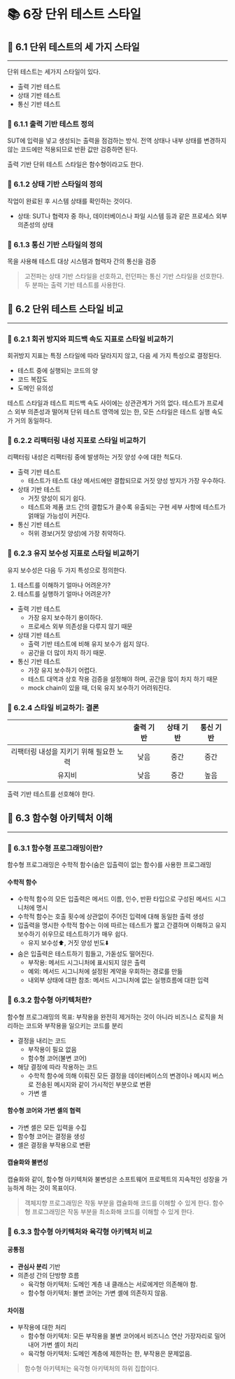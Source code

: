 # 📚 6장 단위 테스트 스타일

## 📖 6.1 단위 테스트의 세 가지 스타일

___

단위 테스트는 세가지 스타일이 있다.

- 출력 기반 테스트
- 상태 기반 테스트
- 통신 기반 테스트

### 🔖 6.1.1 출력 기반 테스트 정의

SUT에 입력을 넣고 생성되는 출력을 점검하는 방식. 전역 상태나 내부 상태를 변경하지 않는 코드에만 적용되므로 반환 값만 검증하면 된다.

출력 기반 단위 테스트 스타일은 함수형이라고도 한다.

### 🔖 6.1.2 상태 기반 스타일의 정의

작업이 완료된 후 시스템 상태를 확인하는 것이다.

- 상태: SUT나 협력자 중 하나, 데이터베이스나 파일 시스템 등과 같은 프로세스 외부 의존성의 상태

### 🔖 6.1.3 통신 기반 스타일의 정의

목을 사용해 테스트 대상 시스템과 협력자 간의 통신을 검증

> 고전파는 상태 기반 스타일을 선호하고, 런던파는 통신 기반 스타일을 선호한다. 두 분파는 출력 기반 테스트를 사용한다.

## 📖 6.2 단위 테스트 스타일 비교

___

### 🔖 6.2.1 회귀 방지와 피드백 속도 지표로 스타일 비교하기

회귀방지 지표는 특정 스타일에 따라 달라지지 않고, 다음 세 가지 특성으로 결정된다.

- 테스트 중에 실행되는 코드의 양
- 코드 복잡도
- 도메인 유의성

테스트 스타일과 테스트 피드백 속도 사이에는 상관관계가 거의 없다. 테스트가 프로세스 외부 의존성과 떨어져 단위 테스트 영역에 있는 한, 모든 스타일은 테스트 실행 속도가 거의 동일하다.

### 🔖 6.2.2 리팩터링 내성 지표로 스타일 비교하기

리팩터링 내성은 리팩터링 중에 발생하는 거짓 양성 수에 대한 척도다.

- 출력 기반 테스트
  - 테스트가 테스트 대상 메서드에만 결합되므로 거짓 양성 방지가 가장 우수하다.
- 상태 기반 테스트
  - 거짓 양성이 되기 쉽다.
  - 테스트와 제품 코드 간의 결합도가 클수록 유출되는 구현 세부 사항에 테스트가 얽매일 가능성이 커진다.
- 통신 기반 테스트
  - 허위 경보(거짓 양성)에 가장 취약하다.

### 🔖 6.2.3 유지 보수성 지표로 스타일 비교하기

유지 보수성은 다음 두 가지 특성으로 정의한다.

1. 테스트를 이해하기 얼마나 어려운가?
2. 테스트를 실행하기 얼마나 어려운가?

- 출력 기반 테스트
  - 가장 유지 보수하기 용이하다.
  - 프로세스 외부 의존성을 다루지 않기 때문
- 상태 기반 테스트
  - 출력 기반 테스트에 비해 유지 보수가 쉽지 않다.
  - 공간을 더 많이 차지 하기 때문.
- 통신 기반 테스트
  - 가장 유지 보수하기 어렵다.
  - 테스트 대역과 상호 작용 검증을 설정해야 하며, 공간을 많이 차지 하기 때문
  - mock chain이 있을 때, 더욱 유지 보수하기 어려워진다.

### 🔖 6.2.4 스타일 비교하기: 결론

||출력 기반|상태 기반|통신 기반
|:---:|:---:|:---:|:---:
|리팩터링 내성을 지키기 위해 필요한 노력|낮음|중간|중간
|유지비|낮음|중간|높음

출력 기반 테스트를 선호해야 한다.

## 📖 6.3 함수형 아키텍처 이해

___

### 🔖 6.3.1 함수형 프로그래밍이란?

함수형 프로그래밍은 수학적 함수(숨은 입출력이 없는 함수)를 사용한 프로그래밍

#### 수학적 함수

- 수학적 함수의 모든 입출력은 메서드 이름, 인수, 반환 타입으로 구성된 메서드 시그니처에 명시
- 수학적 함수는 호출 횟수에 상관없이 주어진 입력에 대해 동일한 출력 생성
- 입출력을 명시한 수학적 함수는 이에 따르는 테스트가 짧고 간결하며 이해하고 유지 보수하기 쉬우므로 테스트하기가 매우 쉽다.
  - 유지 보수성⬆️, 거짓 양성 빈도⬇️
- 숨은 입출력은 테스트하기 힘들고, 가돋성도 떨어진다.
  - 부작용: 메서드 시그니처에 표시되지 않은 출력
  - 예외: 메서드 시그니처에 설정된 계약을 우회하는 경로를 만듦
  - 내외부 상태에 대한 참조: 메서드 시그니처에 없는 실행흐름에 대한 입력

### 🔖 6.3.2 함수형 아키텍처란?

함수형 프로그래밍의 목표: 부작용을 완전히 제거하는 것이 아니라 비즈니스 로직을 처리하는 코드와 부작용을 일으키는 코드를 분리

- 결정을 내리는 코드
  - 부작용이 필요 없음
  - 함수형 코어(불변 코어)
- 해당 결정에 따라 작용하는 코드
  - 수학적 함수에 의해 이뤄진 모든 결정을 데이터베이스의 변경이나 메시지 버스로 전송된 메시지와 같이 가시적인 부분으로 변환
  - 가변 셸

#### 함수형 코어와 가변 셸의 협력

- 가변 셸은 모든 입력을 수집
- 함수형 코어는 결정을 생성
- 셸은 결정을 부작용으로 변환

#### 캡슐화와 불변성

캡슐화와 같이, 함수형 아키텍처와 불변성은 소프트웨어 프로젝트의 지속적인 성장을 가능하게 하는 것이 목표이다.

> 객체지향 프로그래밍은 작동 부분을 캡슐화해 코드를 이해할 수 있게 한다. 함수형 프로그래밍은 작동 부분을 최소화해 코드를 이해할 수 있게 한다.

### 🔖 6.3.3 함수형 아키텍처와 육각형 아키텍처 비교

#### 공통점

- **관심사 분리** 기반
- 의존성 간의 단방향 흐름
  - 육각형 아키텍처: 도메인 계층 내 클래스는 서로에게만 의존해야 함.
  - 함수형 아키텍처: 불변 코어는 가변 셸에 의존하지 않음.

#### 차이점

- 부작용에 대한 처리
  - 함수형 아키텍처: 모든 부작용을 불변 코어에서 비즈니스 연산 가장자리로 밀어내어 가변 셸이 처리
  - 육각형 아키텍처: 도메인 계층에 제한하는 한, 부작용은 문제없음.

> 함수형 아키텍처는 육각형 아키텍처의 하위 집합이다.
